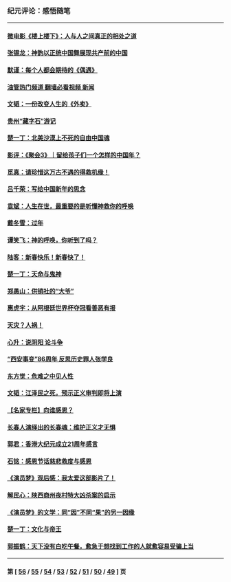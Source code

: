 ### 纪元评论：感悟随笔
---
#### [微电影《楼上楼下》：人与人之间真正的相处之道](../../pages/nsc1035/n13944319.md?03210330) 
#### [张锡龙：神韵以正统中国舞展现共产前的中国](../../pages/nsc1035/n13939727.md?03210330) 
#### [默谨：每个人都会期待的《偶遇》](../../pages/nsc1035/n13939091.md?03210330) 
#### [油管热门频道 翻墙必看视频 新闻](ok?03210330)
#### [文韬：一份改变人生的《外卖》](../../pages/nsc1035/n13931822.md?03210330) 
#### [贵州“藏字石”游记](../../pages/nsc1035/n13923310.md?03210330) 
#### [楚一丁：北美沙漠上不死的自由中国魂](../../pages/nsc1035/n13921879.md?03210330) 
#### [影评：《聚会3》｜留给孩子们一个怎样的中国年？](../../pages/nsc1035/n13919652.md?03210330) 
#### [觅真：请珍惜这万古不遇的得救机缘！](../../pages/nsc1035/n13917157.md?03210330) 
#### [吕千荣：写给中国新年的思念](../../pages/nsc1035/n13915103.md?03210330) 
#### [袁斌：人生在世，最重要的是听懂神救你的呼唤](../../pages/nsc1035/n13914636.md?03210330) 
#### [戴冬雪：过年](../../pages/nsc1035/n13913311.md?03210330) 
#### [谭笑飞：神的呼唤，你听到了吗？](../../pages/nsc1035/n13912603.md?03210330) 
#### [陆客：新春快乐！新春快了！](../../pages/nsc1035/n13911771.md?03210330) 
#### [楚一丁：天命与鬼神](../../pages/nsc1035/n13904371.md?03210330) 
#### [郑愚山：供销社的“大爷”](../../pages/nsc1035/n13904409.md?03210330) 
#### [惠虎宇：从阿根廷世界杯夺冠看善恶有报](../../pages/nsc1035/n13889438.md?03210330) 
#### [天灾？人祸！](../../pages/nsc1035/n13900104.md?03210330) 
#### [心升：说阴阳 论斗争](../../pages/nsc1035/n13885189.md?03210330) 
#### [“西安事变”86周年 反思历史罪人张学良](../../pages/nsc1035/n13882019.md?03210330) 
#### [东方觉：危难之中见人性](../../pages/nsc1035/n13881549.md?03210330) 
#### [文韬：江泽民之死，预示正义审判即将上演](../../pages/nsc1035/n13877698.md?03210330) 
#### [【名家专栏】向谁感恩？](../../pages/nsc1035/n13873797.md?03210330) 
#### [长春人演绎出的长春魂：维护正义才无惧](../../pages/nsc1035/n13871764.md?03210330) 
#### [郭君：香港大纪元成立21周年感言](../../pages/nsc1035/n13871269.md?03210330) 
#### [石铭：感恩节话慈悲救度与感恩](../../pages/nsc1035/n13869863.md?03210330) 
#### [《演员梦》观后感：我太爱这部影片了！](../../pages/nsc1035/n13866783.md?03210330) 
#### [解民心：陕西商州夜村特大凶杀案的启示](../../pages/nsc1035/n13865339.md?03210330) 
#### [《演员梦》的文学：同“因”不同“果”的另一因缘](../../pages/nsc1035/n13863930.md?03210330) 
#### [楚一丁：文化与帝王](../../pages/nsc1035/n13863143.md?03210330) 
#### [郭振鹤：天下没有白吃午餐，愈急于想找到工作的人就愈容易受骗上当](../../pages/nsc1035/n13860772.md?03210330) 

---
#### 第 [ [56](./56.md?03210330) / [55](./55.md?03210330) / [54](./54.md?03210330) / [53](./53.md?03210330) / [52](./52.md?03210330) / [51](./51.md?03210330) / [50](./50.md?03210330) / [49](./49.md?03210330) ] 页
